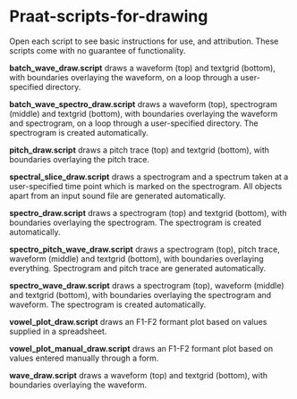 # Praat-scripts-for-drawing
Open each script to see basic instructions for use, and attribution. These scripts come with no guarantee of functionality.

**batch_wave_draw.script** draws a waveform (top) and textgrid (bottom), with boundaries overlaying the waveform, on a loop through a user-specified directory.

**batch_wave_spectro_draw.script** draws a waveform (top), spectrogram (middle) and textgrid (bottom), with boundaries overlaying the waveform and spectrogram, on a loop through a user-specified directory. The spectrogram is created automatically.

**pitch_draw.script** draws a pitch trace (top) and textgrid (bottom), with boundaries overlaying the pitch trace. 

**spectral_slice_draw.script** draws a spectrogram and a spectrum taken at a user-specified time point which is marked on the spectrogram. All objects apart from an input sound file are generated automatically. 

**spectro_draw.script** draws a spectrogram (top) and textgrid (bottom), with boundaries overlaying the spectrogram. The spectrogram is created automatically.

**spectro_pitch_wave_draw.script** draws a spectrogram (top), pitch trace, waveform (middle) and textgrid (bottom), with boundaries overlaying everything. Spectrogram and pitch trace are generated automatically. 

**spectro_wave_draw.script** draws a spectrogram (top), waveform (middle) and textgrid (bottom), with boundaries overlaying the spectrogram and waveform. The spectrogram is created automatically.

**vowel_plot_draw.script** draws an F1-F2 formant plot based on values supplied in a spreadsheet.

**vowel_plot_manual_draw.script** draws an F1-F2 formant plot based on values entered manually through a form. 

**wave_draw.script** draws a waveform (top) and textgrid (bottom), with boundaries overlaying the waveform. 
